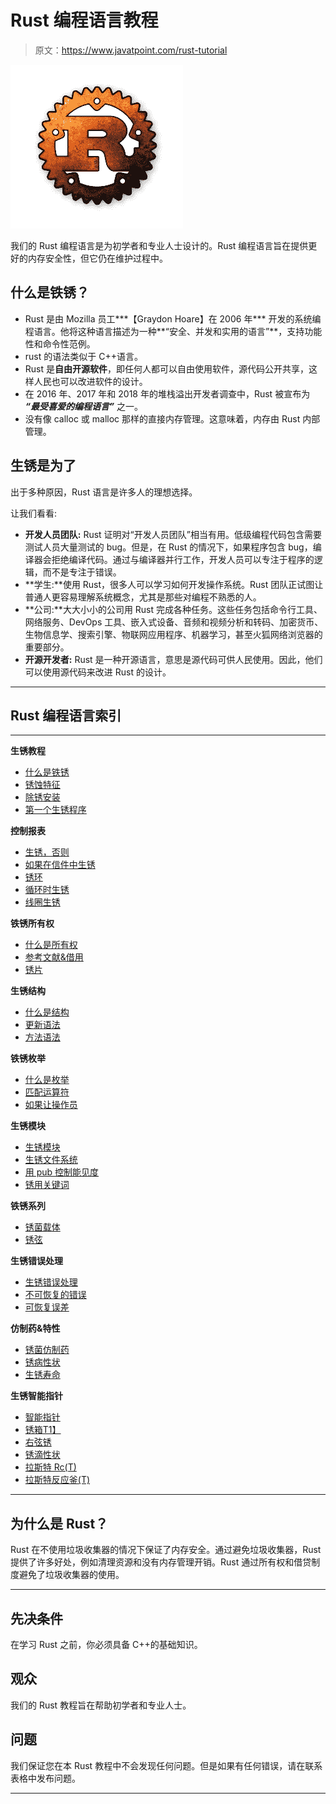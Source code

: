 # Rust 编程语言教程

> 原文：<https://www.javatpoint.com/rust-tutorial>

![Rust Tutorial](img/3251c3f43c9537ea5078954441a6a690.png)

我们的 Rust 编程语言是为初学者和专业人士设计的。Rust 编程语言旨在提供更好的内存安全性，但它仍在维护过程中。

## 什么是铁锈？

*   Rust 是由 Mozilla 员工***【Graydon Hoare】在 2006 年*** 开发的系统编程语言。他将这种语言描述为一种**“安全、并发和实用的语言”**，支持功能性和命令性范例。
*   rust 的语法类似于 C++语言。
*   Rust 是**自由开源软件**，即任何人都可以自由使用软件，源代码公开共享，这样人民也可以改进软件的设计。
*   在 2016 年、2017 年和 2018 年的堆栈溢出开发者调查中，Rust 被宣布为 ***“最受喜爱的编程语言”*** 之一。
*   没有像 calloc 或 malloc 那样的直接内存管理。这意味着，内存由 Rust 内部管理。

## 生锈是为了

出于多种原因，Rust 语言是许多人的理想选择。

让我们看看:

*   **开发人员团队:** Rust 证明对“开发人员团队”相当有用。低级编程代码包含需要测试人员大量测试的 bug。但是，在 Rust 的情况下，如果程序包含 bug，编译器会拒绝编译代码。通过与编译器并行工作，开发人员可以专注于程序的逻辑，而不是专注于错误。
*   **学生:**使用 Rust，很多人可以学习如何开发操作系统。Rust 团队正试图让普通人更容易理解系统概念，尤其是那些对编程不熟悉的人。
*   **公司:**大大小小的公司用 Rust 完成各种任务。这些任务包括命令行工具、网络服务、DevOps 工具、嵌入式设备、音频和视频分析和转码、加密货币、生物信息学、搜索引擎、物联网应用程序、机器学习，甚至火狐网络浏览器的重要部分。
*   **开源开发者:** Rust 是一种开源语言，意思是源代码可供人民使用。因此，他们可以使用源代码来改进 Rust 的设计。

* * *

## Rust 编程语言索引

* * *

**生锈教程**

*   [什么是铁锈](rust-tutorial)
*   [锈蚀特征](rust-features)
*   [除锈安装](rust-installation)
*   [第一个生锈程序](first-rust-program)

**控制报表**

*   [生锈，否则](rust-if-statement)
*   [如果在信件中生锈](rust-if-in-a-let-statement)
*   [锈环](rust-loop)
*   [循环时生锈](rust-while-loop)
*   [线圈生锈](rust-for-loop)

**铁锈所有权**

*   [什么是所有权](rust-ownership)
*   [参考文献&借用](rust-references-and-borrowing)
*   [锈片](rust-slices)

**生锈结构**

*   [什么是结构](rust-struct)
*   [更新语法](rust-struct-update-syntax)
*   [方法语法](rust-struct-method-syntax)

**铁锈枚举**

*   [什么是枚举](rust-enum)
*   [匹配运算符](rust-enum-control-flow-with-match-operator)
*   [如果让操作员](rust-enum-control-flow-with-if-let-operator)

**生锈模块**

*   [生锈模块](rust-modules)
*   [生锈文件系统](rust-module-filesystem)
*   [用 pub 控制能见度](rust-making-a-function-public)
*   [锈用关键词](rust-module-use-keyword)

**铁锈系列**

*   [锈菌载体](rust-vector)
*   [锈弦](rust-string)

**生锈错误处理**

*   [生锈错误处理](rust-error-handling)
*   [不可恢复的错误](rust-unrecoverable-errors)
*   [可恢复误差](rust-recoverable-errors)

**仿制药&特性**

*   [锈菌仿制药](rust-generic)
*   [锈病性状](rust-trait)
*   [生锈寿命](rust-lifetime)

**生锈智能指针**

*   [智能指针](rust-smart-pointers)
*   [锈箱<T>T1】](rust-box-t)
*   [右弦锈](rust-deref-trait)
*   [锈滴性状](rust-drop-trait)
*   [拉斯特 Rc(T)](rust-rc-t)
*   [拉斯特反应釜(T)](rust-refcell-t)

* * *

## 为什么是 Rust？

Rust 在不使用垃圾收集器的情况下保证了内存安全。通过避免垃圾收集器，Rust 提供了许多好处，例如清理资源和没有内存管理开销。Rust 通过所有权和借贷制度避免了垃圾收集器的使用。

* * *

## 先决条件

在学习 Rust 之前，你必须具备 C++的基础知识。

## 观众

我们的 Rust 教程旨在帮助初学者和专业人士。

## 问题

我们保证您在本 Rust 教程中不会发现任何问题。但是如果有任何错误，请在联系表格中发布问题。

* * *